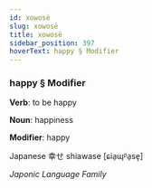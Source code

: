 ```yaml
---
id: xowosë
slug: xowosë
title: xowosë
sidebar_position: 397
hoverText: happy § Modifier
---
```


### happy § Modifier

**Verb**: to be happy

**Noun**: happiness

**Modifier**: happy

Japanese 幸せ shiawase [ɕia̠ɰᵝa̠se̞]

*Japonic Language Family*